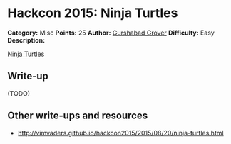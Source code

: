 # Hackcon 2015: Ninja Turtles

**Category:** Misc
**Points:** 25
**Author:** [Gurshabad Grover](https://github.com/gurshabad)
**Difficulty:** Easy
**Description:** 

[Ninja Turtles](ninjaturtles.txt)

## Write-up

(TODO)

## Other write-ups and resources

* <http://vimvaders.github.io/hackcon2015/2015/08/20/ninja-turtles.html>
